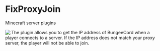 # FixProxyJoin
Minecraft server plugins

<img align="left" src="https://zorotex.org/kartinki/gitimg.jpg">

The plugin allows you to get the IP address of BungeeCord when a player connects to a server.
If the IP address does not match your proxy server, the player will not be able to join.
